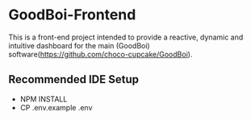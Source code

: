 # GoodBoi-Frontend

This is a front-end project intended to provide a reactive, dynamic and intuitive dashboard for the main (GoodBoi) software(https://github.com/choco-cupcake/GoodBoi).

## Recommended IDE Setup

- NPM INSTALL
- CP .env.example .env
